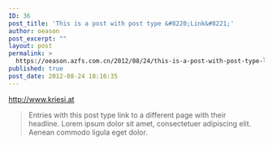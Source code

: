 ```yaml
---
ID: 36
post_title: 'This is a post with post type &#8220;Link&#8221;'
author: oeason
post_excerpt: ""
layout: post
permalink: >
  https://oeason.azfs.com.cn/2012/08/24/this-is-a-post-with-post-type-link/
published: true
post_date: 2012-08-24 18:16:35
---
```

http://www.kriesi.at
<blockquote>Entries with this post type link to a different page with their headline. Lorem ipsum dolor sit amet, consectetuer adipiscing elit. Aenean commodo ligula eget dolor.</blockquote>